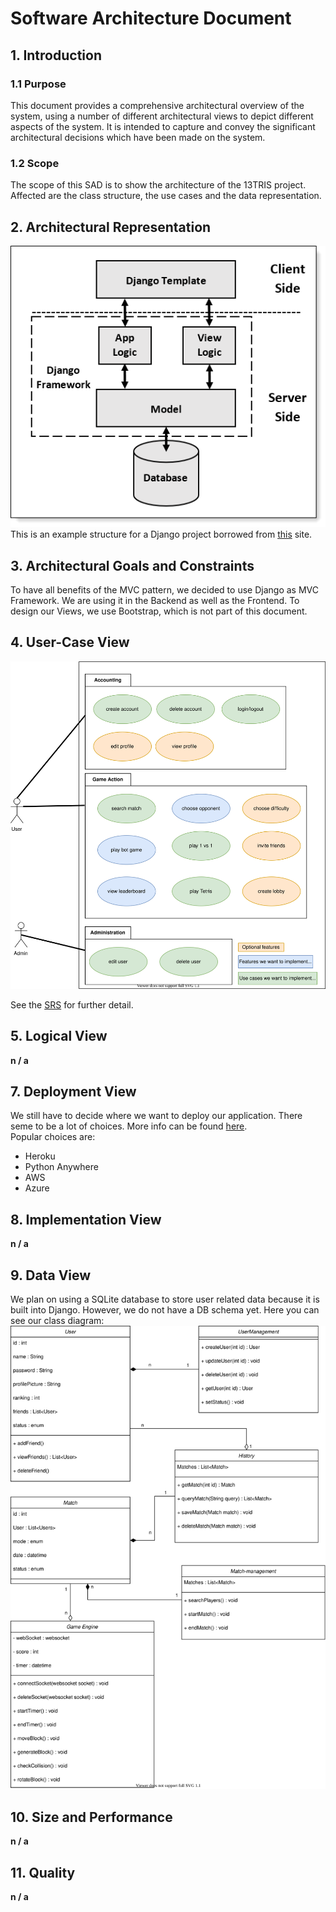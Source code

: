 # Software Architecture Document

## 1. Introduction

### 1.1 Purpose

This document provides a comprehensive architectural overview of the system, using a number of different architectural
views to depict different aspects of the system. It is intended to capture and convey the significant architectural
decisions which have been made on the system.

### 1.2 Scope

The scope of this SAD is to show the architecture of the 13TRIS project. Affected are the class structure, the use cases
and the data representation.

## 2. Architectural Representation

![Example Django Architecture](SAD/mtv_drawing2_new.png)  
This is an example structure for a Django project borrowed from [this](https://djangobook.com/mdj2-django-structure/)
site.

## 3. Architectural Goals and Constraints

To have all benefits of the MVC pattern, we decided to use Django as MVC Framework. We are using it in the
Backend as well as the Frontend. To design our Views, we use Bootstrap, which is not part of this document.

## 4. User-Case View

![UCD](diagrams/UML-use-case-diagram.drawio.svg)

See the [SRS](SRS.md) for further detail.

## 5. Logical View

**n / a**

## 7. Deployment View

We still have to decide where we want to deploy our application. There seme to be a lot of choices. More info can be
found [here](https://developer.mozilla.org/en-US/docs/Learn/Server-side/Django/Deployment).  
Popular choices are:  
- Heroku
- Python Anywhere
- AWS
- Azure

## 8. Implementation View

**n / a**

## 9. Data View

We plan on using a SQLite database to store user related data because it is built into Django. However, we do not have
a DB schema yet.
Here you can see our class diagram:  
![Class Diagram](diagrams/class_diagram.svg)

## 10. Size and Performance

**n / a**

## 11. Quality

**n / a**